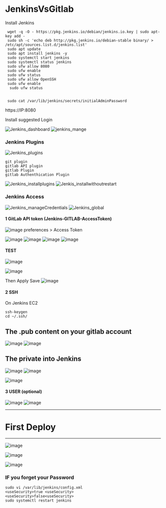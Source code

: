 # JenkinsVsGitlab


Install Jenkins 

```
 wget -q -O - https://pkg.jenkins.io/debian/jenkins.io.key | sudo apt-key add -
 sudo sh -c 'echo deb http://pkg.jenkins.io/debian-stable binary/ > /etc/apt/sources.list.d/jenkins.list'
 sudo apt update
 sudo apt install jenkins -y
 sudo systemctl start jenkins
 sudo systemctl status jenkins
 sudo ufw allow 8080
 sudo ufw enable
 sudo ufw status
 sudo ufw allow OpenSSH
 sudo ufw enable
  sudo ufw status

 
 sudo cat /var/lib/jenkins/secrets/initialAdminPassword
``` 
https://IP:8080

Install suggested 
Login 

![Jenkins_dashboard](https://user-images.githubusercontent.com/19912111/124529743-d156e100-ddd0-11eb-975b-5ee35bca4970.png)
![jenkins_mange](https://user-images.githubusercontent.com/19912111/124529854-fba89e80-ddd0-11eb-95fb-625d1988c515.png)


### Jenkins Plugins
![Jenkins_plugins](https://user-images.githubusercontent.com/19912111/124529936-2d216a00-ddd1-11eb-9c19-71a98868e995.png)
``` 
git plugin
gitlab API plugin
gitlab Plugin
gitlab Authenthication Plugin
``` 

![Jenkins_installplugins](https://user-images.githubusercontent.com/19912111/124530165-9b662c80-ddd1-11eb-8fdc-42b27c44d160.png)
![Jenkis_installwithoutrestart](https://user-images.githubusercontent.com/19912111/124530192-a8831b80-ddd1-11eb-85b2-54291c91c88d.png)


### Jenkins Access

![Jenkins_manageCredentials](https://user-images.githubusercontent.com/19912111/124530386-0b74b280-ddd2-11eb-99e9-2f7ff6ebf02e.png)
![Jenkins_global](https://user-images.githubusercontent.com/19912111/124530424-1af3fb80-ddd2-11eb-99d0-9ad53d6c6de3.png)


#### 1 GitLab API token (Jenkins-GITLAB-AccessToken)
![image](https://user-images.githubusercontent.com/19912111/124531276-c94c7080-ddd3-11eb-991c-6099b046804c.png)
preferences > Access Token 

![image](https://user-images.githubusercontent.com/19912111/124531378-fac53c00-ddd3-11eb-880d-d9948d1075ad.png) 
![image](https://user-images.githubusercontent.com/19912111/124531461-2c3e0780-ddd4-11eb-8607-8b4b38e74dc1.png)
![image](https://user-images.githubusercontent.com/19912111/124531472-319b5200-ddd4-11eb-9fb9-d568d49f6b34.png)
![image](https://user-images.githubusercontent.com/19912111/124531546-58598880-ddd4-11eb-99dd-d94d91678e29.png)

#### TEST 

![image](https://user-images.githubusercontent.com/19912111/124533328-bf2c7100-ddd7-11eb-959e-1d6051274fc7.png)

![image](https://user-images.githubusercontent.com/19912111/124533430-eaaf5b80-ddd7-11eb-964a-a04f916fd407.png)


Then Apply Save
![image](https://user-images.githubusercontent.com/19912111/124533514-0e72a180-ddd8-11eb-93ef-fa24cff4a187.png)




#### 2 SSH 
On Jenkins EC2

``` 
ssh-keygen
cd ~/.ssh/ 
``` 
## The .pub content on your gitlab account
![image](https://user-images.githubusercontent.com/19912111/124532848-f0587180-ddd6-11eb-88f3-dfee942c3eec.png)
![image](https://user-images.githubusercontent.com/19912111/124532881-0403d800-ddd7-11eb-9b6a-72551ec501e9.png)


## The private into Jenkins 

![image](https://user-images.githubusercontent.com/19912111/124533212-868c9780-ddd7-11eb-86cc-cd67d8ec33f2.png)
![image](https://user-images.githubusercontent.com/19912111/124533249-95734a00-ddd7-11eb-9fd1-f72e8fe75dd9.png)





![image](https://user-images.githubusercontent.com/19912111/124531622-7f17bf00-ddd4-11eb-9670-99d3d4a7222f.png)




#### 3 USER (optional)

![image](https://user-images.githubusercontent.com/19912111/124533887-c99b3a80-ddd8-11eb-8512-ca6f72a3abb1.png)
![image](https://user-images.githubusercontent.com/19912111/124533947-e3d51880-ddd8-11eb-9b80-992e15e8dcdb.png)


_______________________________________________________
# First Deploy
_______________________________________________________

![image](https://user-images.githubusercontent.com/19912111/124534715-70340b00-ddda-11eb-993b-d327783925bd.png)

![image](https://user-images.githubusercontent.com/19912111/124534704-6ad6c080-ddda-11eb-89bf-36f648233948.png)

![image](https://user-images.githubusercontent.com/19912111/124534835-ad000200-ddda-11eb-9781-790b753109d3.png)









### IF you forget your Password

``` 
sudo vi /var/lib/jenkins/config.xml
<useSecurity>true <useSecurity>
<useSecurity>false<useSecurity>
sudo systemctl restart jenkins

``` 
  
 
 
